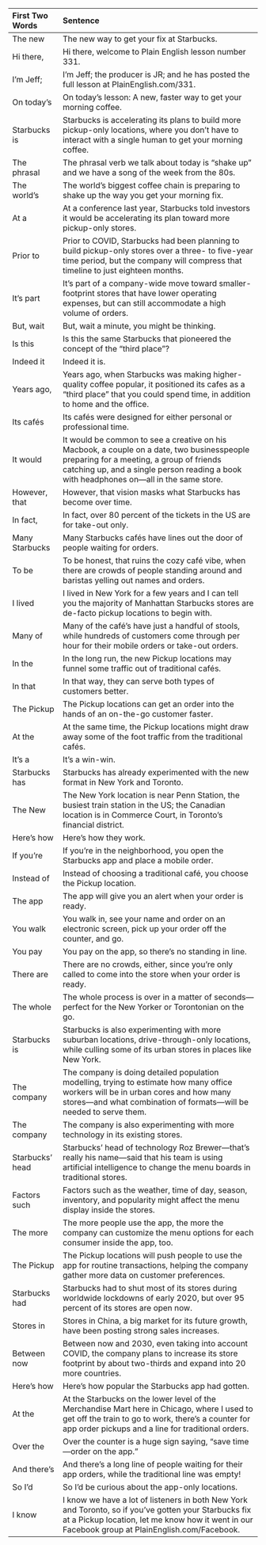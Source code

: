 |First Two Words |Sentence                                                                                                                                                                                                                          | 
|:---------------|:---------------------------------------------------------------------------------------------------------------------------------------------------------------------------------------------------------------------------------| 
|The new         |The new way to get your fix at Starbucks.                                                                                                                                                                                         | 
|Hi there,       |Hi there, welcome to Plain English lesson number 331.                                                                                                                                                                             | 
|I’m Jeff;       |I’m Jeff; the producer is JR; and he has posted the full lesson at PlainEnglish.com/331.                                                                                                                                          | 
|On today’s      |On today’s lesson: A new, faster way to get your morning coffee.                                                                                                                                                                  | 
|Starbucks is    |Starbucks is accelerating its plans to build more pickup-only locations, where you don’t have to interact with a single human to get your morning coffee.                                                                         | 
|The phrasal     |The phrasal verb we talk about today is “shake up” and we have a song of the week from the 80s.                                                                                                                                   | 
|The world’s     |The world’s biggest coffee chain is preparing to shake up the way you get your morning fix.                                                                                                                                       | 
|At a            |At a conference last year, Starbucks told investors it would be accelerating its plan toward more pickup-only stores.                                                                                                             | 
|Prior to        |Prior to COVID, Starbucks had been planning to build pickup-only stores over a three- to five-year time period, but the company will compress that timeline to just eighteen months.                                              | 
|It’s part       |It’s part of a company-wide move toward smaller-footprint stores that have lower operating expenses, but can still accommodate a high volume of orders.                                                                           | 
|But, wait       |But, wait a minute, you might be thinking.                                                                                                                                                                                        | 
|Is this         |Is this the same Starbucks that pioneered the concept of the “third place”?                                                                                                                                                       | 
|Indeed it       |Indeed it is.                                                                                                                                                                                                                     | 
|Years ago,      |Years ago, when Starbucks was making higher-quality coffee popular, it positioned its cafes as a “third place” that you could spend time, in addition to home and the office.                                                     | 
|Its cafés       |Its cafés were designed for either personal or professional time.                                                                                                                                                                 | 
|It would        |It would be common to see a creative on his Macbook, a couple on a date, two businesspeople preparing for a meeting, a group of friends catching up, and a single person reading a book with headphones on—all in the same store. | 
|However, that   |However, that vision masks what Starbucks has become over time.                                                                                                                                                                   | 
|In fact,        |In fact, over 80 percent of the tickets in the US are for take-out only.                                                                                                                                                          | 
|Many Starbucks  |Many Starbucks cafés have lines out the door of people waiting for orders.                                                                                                                                                        | 
|To be           |To be honest, that ruins the cozy café vibe, when there are crowds of people standing around and baristas yelling out names and orders.                                                                                           | 
|I lived         |I lived in New York for a few years and I can tell you the majority of Manhattan Starbucks stores are de-facto pickup locations to begin with.                                                                                    | 
|Many of         |Many of the café’s have just a handful of stools, while hundreds of customers come through per hour for their mobile orders or take-out orders.                                                                                   | 
|In the          |In the long run, the new Pickup locations may funnel some traffic out of traditional cafés.                                                                                                                                       | 
|In that         |In that way, they can serve both types of customers better.                                                                                                                                                                       | 
|The Pickup      |The Pickup locations can get an order into the hands of an on-the-go customer faster.                                                                                                                                             | 
|At the          |At the same time, the Pickup locations might draw away some of the foot traffic from the traditional cafés.                                                                                                                       | 
|It’s a          |It’s a win-win.                                                                                                                                                                                                                   | 
|Starbucks has   |Starbucks has already experimented with the new format in New York and Toronto.                                                                                                                                                   | 
|The New         |The New York location is near Penn Station, the busiest train station in the US; the Canadian location is in Commerce Court, in Toronto’s financial district.                                                                     | 
|Here’s how      |Here’s how they work.                                                                                                                                                                                                             | 
|If you’re       |If you’re in the neighborhood, you open the Starbucks app and place a mobile order.                                                                                                                                               | 
|Instead of      |Instead of choosing a traditional café, you choose the Pickup location.                                                                                                                                                           | 
|The app         |The app will give you an alert when your order is ready.                                                                                                                                                                          | 
|You walk        |You walk in, see your name and order on an electronic screen, pick up your order off the counter, and go.                                                                                                                         | 
|You pay         |You pay on the app, so there’s no standing in line.                                                                                                                                                                               | 
|There are       |There are no crowds, either, since you’re only called to come into the store when your order is ready.                                                                                                                            | 
|The whole       |The whole process is over in a matter of seconds—perfect for the New Yorker or Torontonian on the go.                                                                                                                             | 
|Starbucks is    |Starbucks is also experimenting with more suburban locations, drive-through-only locations, while culling some of its urban stores in places like New York.                                                                       | 
|The company     |The company is doing detailed population modelling, trying to estimate how many office workers will be in urban cores and how many stores—and what combination of formats—will be needed to serve them.                           | 
|The company     |The company is also experimenting with more technology in its existing stores.                                                                                                                                                    | 
|Starbucks’ head |Starbucks’ head of technology Roz Brewer—that’s really his name—said that his team is using artificial intelligence to change the menu boards in traditional stores.                                                              | 
|Factors such    |Factors such as the weather, time of day, season, inventory, and popularity might affect the menu display inside the stores.                                                                                                      | 
|The more        |The more people use the app, the more the company can customize the menu options for each consumer inside the app, too.                                                                                                           | 
|The Pickup      |The Pickup locations will push people to use the app for routine transactions, helping the company gather more data on customer preferences.                                                                                      | 
|Starbucks had   |Starbucks had to shut most of its stores during worldwide lockdowns of early 2020, but over 95 percent of its stores are open now.                                                                                                | 
|Stores in       |Stores in China, a big market for its future growth, have been posting strong sales increases.                                                                                                                                    | 
|Between now     |Between now and 2030, even taking into account COVID, the company plans to increase its store footprint by about two-thirds and expand into 20 more countries.                                                                    | 
|Here’s how      |Here’s how popular the Starbucks app had gotten.                                                                                                                                                                                  | 
|At the          |At the Starbucks on the lower level of the Merchandise Mart here in Chicago, where I used to get off the train to go to work, there’s a counter for app order pickups and a line for traditional orders.                          | 
|Over the        |Over the counter is a huge sign saying, “save time—order on the app.”                                                                                                                                                             | 
|And there’s     |And there’s a long line of people waiting for their app orders, while the traditional line was empty!                                                                                                                             | 
|So I’d          |So I’d be curious about the app-only locations.                                                                                                                                                                                   | 
|I know          |I know we have a lot of listeners in both New York and Toronto, so if you’ve gotten your Starbucks fix at a Pickup location, let me know how it went in our Facebook group at PlainEnglish.com/Facebook.                          |
